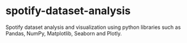 # spotify-dataset-analysis
Spotify dataset analysis and visualization using python libraries such as Pandas, NumPy, Matplotlib, Seaborn and Plotly.
